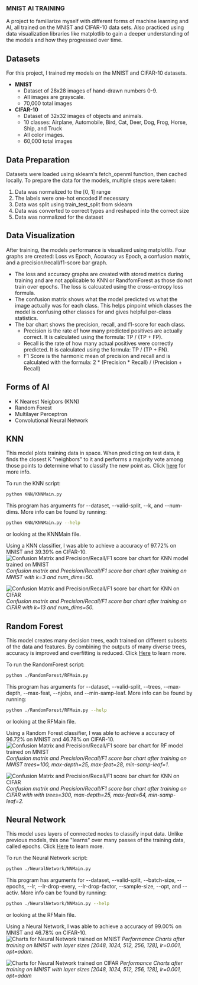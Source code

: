### MNIST AI TRAINING

A project to familiarize myself with different forms of machine learning and AI, all trained on the MNIST and CIFAR-10 data sets.
Also practiced using data visualization libraries like matplotlib to gain a deeper understanding of the models and how they progressed over time.

## Datasets
For this project, I trained my models on the MNIST and CIFAR-10 datasets.
- **MNIST**
    - Dataset of 28x28 images of hand-drawn numbers 0-9.
    - All images are grayscale.
    - 70,000 total images
- **CIFAR-10**
    - Dataset of 32x32 images of objects and animals.
    - 10 classes: Airplane, Automobile, Bird, Cat, Deer, Dog, Frog, Horse, Ship, and Truck
    - All color images.
    - 60,000 total images

## Data Preparation
Datasets were loaded using sklearn's fetch_openml function, then cached locally. 
To prepare the data for the models, multiple steps were taken:
1. Data was normalized to the [0, 1] range
2. The labels were one-hot encoded if necessary
3. Data was split using train_test_split from sklearn
4. Data was converted to correct types and reshaped into the correct size
5. Data was normalized for the dataset

## Data Visualization
After training, the models performance is visualized using matplotlib. Four graphs are created: Loss vs Epoch, Accuracy vs Epoch, a confusion matrix, and a precision/recall/f1-score bar graph. 
- The loss and accuracy graphs are created with stored metrics during training and are not applicable to KNN or RandfomForest as those do not train over epochs. The loss is calcuated using the cross-entropy loss formula.
- The confusion matrix shows what the model predicted vs what the image actually was for each class. This helps pinpoint which classes the model is confusing other classes for and gives helpful per-class statistics.
- The bar chart shows the precision, recall, and f1-score for each class.
  - Precision is the rate of how many predicted positives are actually correct. It is calculated using the formula: TP / (TP + FP).
  - Recall is the rate of how many actual positives were correctly predicted. It is calculated using the formula: TP / (TP + FN).
  - F1 Score is the harmonic mean of precision and recall and is calculated with the formula: 2 * (Precision * Recall) / (Precision + Recall)

## Forms of AI
- K Nearest Neigbors (KNN)
- Random Forest
- Multilayer Perceptron
- Convolutional Neural Network

## KNN
This model plots training data in space. When predicting on test data, it finds the closest K "neighbors" to it and performs a majority vote among those points to determine what to classify the new point as. Click [here](https://en.wikipedia.org/wiki/K-nearest_neighbors_algorithm) for more info.

To run the KNN script:
```bash
python KNN/KNNMain.py
```
This program has arguments for --dataset, --valid-split, --k, and --num-dims.
More info can be found by running:
```bash
python KNN/KNNMain.py --help
```
or looking at the KNNMain file.

Using a KNN classifier, I was able to achieve a accuracy of 97.72% on MNIST and 39.39% on CIFAR-10.
![Confusion Matrix and Precision/Recall/F1 score bar chart for KNN model trained on MNIST](./screenshots/MNIST/KNN3(97.72).png)
*Confusion matrix and Precision/Recall/F1 score bar chart after training on MNIST with k=3 and num_dims=50.*

![Confusion Matrix and Precision/Recall/F1 score bar chart for KNN on CIFAR](./screenshots/CIFAR/KNN13(39.39).png)
*Confusion matrix and Precision/Recall/F1 score bar chart after training on CIFAR with k=13 and num_dims=50.*

## Random Forest
This model creates many decision trees, each trained on different subsets of the data and features. By combining the outputs of many diverse trees, accuracy is improved and overfitting is reduced. Click [Here](https://en.wikipedia.org/wiki/Random_forest) to learn more.

To run the RandomForest script:
```bash
python ./RandomForest/RFMain.py
```
This program has arguments for --dataset, --valid-split, --trees, --max-depth, --max-feat, --njobs, and --min-samp-leaf.
More info can be found by running:
```bash
python ./RandomForest/RFMain.py --help
```
or looking at the RFMain file.

Using a Random Forest classifier, I was able to achieve a accuracy of 96.72% on MNIST and 46.78% on CIFAR-10.
![Confusion Matrix and Precision/Recall/F1 score bar chart for RF model trained on MNIST](./screenshots/MNIST/RF100(maxd25,maxf28,msl1)(96.72).png)
*Confusion matrix and Precision/Recall/F1 score bar chart after training on MNIST trees=100, max-depth=25, max-feat=28, min-samp-leaf=1.*

![Confusion Matrix and Precision/Recall/F1 score bar chart for KNN on CIFAR](./screenshots/CIFAR/RF300(maxd=25maxf=64)(46.78).png)
*Confusion matrix and Precision/Recall/F1 score bar chart after training on CIFAR with with trees=300, max-depth=25, max-feat=64, min-samp-leaf=2.*

## Neural Network
This model uses layers of connected nodes to classify input data. Unlike previous models, this one "learns" over many passes of the training data, called epochs. Click [Here](https://en.wikipedia.org/wiki/Neural_network_(machine_learning)) to learn more.

To run the Neural Network script:
```bash
python ./NeuralNetwork/NNMain.py
```
This program has arguments for --dataset, --valid-split, --batch-size, --epochs, --lr, --lr-drop-every, --lr-drop-factor, --sample-size, --opt, and --activ.
More info can be found by running:
```bash
python ./NeuralNetwork/NNMain.py --help
```
or looking at the RFMain file.

Using a Neural Network, I was able to achieve a accuracy of 99.00% on MNIST and 46.78% on CIFAR-10.
![Charts for Neural Network trained on MNIST](./screenshots/MNIST/NN(99.00)(1024,%20512,%20256,%20128)(0.001lr%20adam%200.2drop).png)
*Performance Charts after training on MNIST with layer sizes [2048, 1024, 512, 256, 128], lr=0.001, opt=adam.*

![Charts for Neural Network trained on CIFAR](./screenshots/CIFAR/RF300(maxd=25maxf=64)(46.78).png)
*Performance Charts after training on MNIST with layer sizes [2048, 1024, 512, 256, 128], lr=0.001, opt=adam*